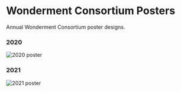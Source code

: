 # Wonderment Consortium Posters

Annual Wonderment Consortium poster designs.

### 2020
![2020 poster](https://spacegiraffedev.blob.core.windows.net/public/wonderment-consortium/poster2020-preview.png)

### 2021
![2021 poster](https://spacegiraffedev.blob.core.windows.net/public/wonderment-consortium/poster2021-preview.png)

